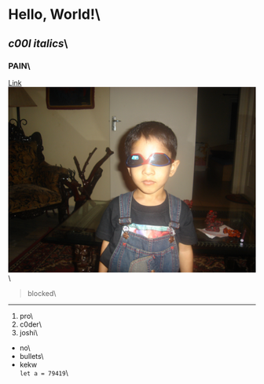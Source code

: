 # Hello, World!\
## *c00l italics*\
### **PAIN**\
[Link](https://youtu.be/LKsgDcckur0)\
![Image](/DSC01276.JPG)\
> blocked\
---
1. pro\
2. c0der\
3. joshi\
- no\
- bullets\
- kekw\
`let a = 79419`\

